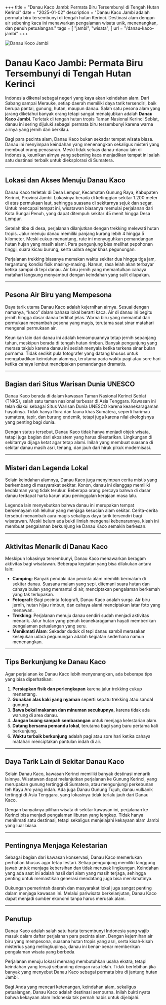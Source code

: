 +++
title = "Danau Kaco Jambi: Permata Biru Tersembunyi di Tengah Hutan Kerinci"
date = "2025-01-02"
description = "Danau Kaco Jambi adalah permata biru tersembunyi di tengah hutan Kerinci. Destinasi alam dengan air sebening kaca ini menawarkan pengalaman wisata unik, menenangkan, dan penuh petualangan."
tags = [
    "jambi",
    "wisata",
]
url = "/danau-kaco-jambi"
+++

![Danau Koco Jambi](/images/danaukocojambi.webp)


# Danau Kaco Jambi: Permata Biru Tersembunyi di Tengah Hutan Kerinci  

Indonesia dikenal sebagai negeri yang kaya akan keindahan alam. Dari Sabang sampai Merauke, setiap daerah memiliki daya tarik tersendiri, baik berupa pantai, gunung, hutan, maupun danau. Salah satu pesona alam yang jarang diketahui banyak orang tetapi sangat menakjubkan adalah **Danau Kaco Jambi**. Terletak di tengah hutan tropis Taman Nasional Kerinci Seblat, danau ini sering dijuluki sebagai permata biru tersembunyi karena warna airnya yang jernih dan berkilau.  

Bagi para pecinta alam, Danau Kaco bukan sekadar tempat wisata biasa. Danau ini menyimpan keindahan yang menenangkan sekaligus misteri yang membuat orang penasaran. Meski tidak seluas danau-danau lain di Indonesia, keunikan airnya yang sebening kaca menjadikan tempat ini salah satu destinasi terbaik untuk dieksplorasi di Sumatera.  

---

## Lokasi dan Akses Menuju Danau Kaco  

Danau Kaco terletak di Desa Lempur, Kecamatan Gunung Raya, Kabupaten Kerinci, Provinsi Jambi. Lokasinya berada di ketinggian sekitar 1.200 meter di atas permukaan laut, sehingga suasana di sekitarnya sejuk dan segar. Untuk mencapai tempat ini, wisatawan biasanya memulai perjalanan dari Kota Sungai Penuh, yang dapat ditempuh sekitar 45 menit hingga Desa Lempur.  

Setelah tiba di desa, perjalanan dilanjutkan dengan trekking melewati hutan tropis. Jalur menuju danau memiliki panjang kurang lebih 4 hingga 5 kilometer. Meski cukup menantang, rute ini menyuguhkan pemandangan hutan hujan yang masih alami. Para pengunjung bisa melihat pepohonan tinggi, suara kicau burung, serta udara segar khas pegunungan.  

Perjalanan trekking biasanya memakan waktu sekitar dua hingga tiga jam, tergantung kondisi fisik masing-masing. Namun, rasa lelah akan terbayar ketika sampai di tepi danau. Air biru jernih yang memantulkan cahaya matahari langsung menyambut dengan keindahan yang sulit dilupakan.  

---

## Pesona Air Biru yang Mempesona  

Daya tarik utama Danau Kaco adalah kejernihan airnya. Sesuai dengan namanya, “kaco” dalam bahasa lokal berarti kaca. Air di danau ini begitu jernih hingga dasar danau terlihat jelas. Warna biru yang memantul dari permukaan menambah pesona yang magis, terutama saat sinar matahari mengenai permukaan air.  

Keunikan lain dari danau ini adalah kemampuannya tetap jernih sepanjang tahun, meskipun berada di tengah hutan rimbun. Banyak pengunjung yang merasa takjub karena danau ini seolah menyala ketika terkena sinar bulan purnama. Tidak sedikit pula fotografer yang datang khusus untuk mengabadikan keindahan alamnya, terutama pada waktu pagi atau sore hari ketika cahaya lembut menciptakan pemandangan dramatis.  

---

## Bagian dari Situs Warisan Dunia UNESCO  

Danau Kaco berada di dalam kawasan Taman Nasional Kerinci Seblat (TNKS), salah satu taman nasional terbesar di Asia Tenggara. Kawasan ini telah diakui sebagai Situs Warisan Dunia UNESCO karena keanekaragaman hayatinya. Tidak hanya flora dan fauna khas Sumatera, seperti harimau sumatera, tapir, dan burung endemik, tetapi juga karena nilai ekologisnya yang penting bagi dunia.  

Dengan status tersebut, Danau Kaco tidak hanya menjadi objek wisata, tetapi juga bagian dari ekosistem yang harus dilestarikan. Lingkungan di sekitarnya dijaga ketat agar tetap alami. Inilah yang membuat suasana di sekitar danau masih asri, tenang, dan jauh dari hiruk pikuk modernisasi.  

---

## Misteri dan Legenda Lokal  

Selain keindahan alamnya, Danau Kaco juga menyimpan cerita mistis yang berkembang di masyarakat sekitar. Konon, danau ini dianggap memiliki kedalaman yang tidak terukur. Beberapa orang percaya bahwa di dasar danau terdapat harta karun atau peninggalan kerajaan masa lalu.  

Legenda lain menyebutkan bahwa danau ini merupakan tempat bersemayam roh leluhur yang menjaga kesucian alam sekitar. Cerita-cerita tersebut menambah aura magis sekaligus daya tarik tersendiri bagi wisatawan. Meski belum ada bukti ilmiah mengenai kebenarannya, kisah ini membuat pengalaman berkunjung ke Danau Kaco semakin berkesan.  

---

## Aktivitas Menarik di Danau Kaco  

Meskipun lokasinya tersembunyi, Danau Kaco menawarkan beragam aktivitas bagi wisatawan. Beberapa kegiatan yang bisa dilakukan antara lain:  

- **Camping**: Banyak pendaki dan pecinta alam memilih bermalam di sekitar danau. Suasana malam yang sepi, ditemani suara hutan dan cahaya bulan yang memantul di air, menciptakan pengalaman berkemah yang tak terlupakan.  
- **Fotografi**: Bagi pecinta fotografi, Danau Kaco adalah surga. Air biru jernih, hutan hijau rimbun, dan cahaya alami menciptakan latar foto yang menawan.  
- **Trekking**: Perjalanan menuju danau sendiri sudah menjadi aktivitas menarik. Jalur hutan yang penuh keanekaragaman hayati memberikan pengalaman petualangan yang seru.  
- **Menikmati Alam**: Sekadar duduk di tepi danau sambil merasakan kesejukan udara pegunungan adalah kegiatan sederhana namun menenangkan.  

---

## Tips Berkunjung ke Danau Kaco  

Agar perjalanan ke Danau Kaco lebih menyenangkan, ada beberapa tips yang bisa diperhatikan:  

1. **Persiapkan fisik dan perlengkapan** karena jalur trekking cukup menantang.  
2. **Gunakan alas kaki yang nyaman** seperti sepatu trekking atau sandal gunung.  
3. **Bawa bekal makanan dan minuman secukupnya**, karena tidak ada warung di area danau.  
4. **Jangan buang sampah sembarangan** untuk menjaga kelestarian alam.  
5. **Datang bersama pemandu lokal**, terutama bagi yang baru pertama kali berkunjung.  
6. **Waktu terbaik berkunjung** adalah pagi atau sore hari ketika cahaya matahari menciptakan pantulan indah di air.  

---

## Daya Tarik Lain di Sekitar Danau Kaco  

Selain Danau Kaco, kawasan Kerinci memiliki banyak destinasi menarik lainnya. Wisatawan dapat melanjutkan perjalanan ke Gunung Kerinci, yang merupakan gunung tertinggi di Sumatera, atau mengunjungi perkebunan teh Kayu Aro yang indah. Ada juga Danau Gunung Tujuh, danau vulkanik tertinggi di Asia Tenggara, yang lokasinya tidak terlalu jauh dari Danau Kaco.  

Dengan banyaknya pilihan wisata di sekitar kawasan ini, perjalanan ke Kerinci bisa menjadi pengalaman liburan yang lengkap. Tidak hanya menikmati satu destinasi, tetapi sekaligus menjelajahi kekayaan alam Jambi yang luar biasa.  

---

## Pentingnya Menjaga Kelestarian  

Sebagai bagian dari kawasan konservasi, Danau Kaco memerlukan perhatian khusus agar tetap lestari. Setiap pengunjung memiliki tanggung jawab untuk menjaga kebersihan dan tidak merusak lingkungan. Keindahan yang ada saat ini adalah hasil dari alam yang masih terjaga, sehingga penting untuk memastikan generasi mendatang juga bisa menikmatinya.  

Dukungan pemerintah daerah dan masyarakat lokal juga sangat penting dalam menjaga kawasan ini. Melalui pariwisata berkelanjutan, Danau Kaco dapat menjadi sumber ekonomi tanpa harus merusak alam.  

---

## Penutup  

Danau Kaco adalah salah satu harta tersembunyi Indonesia yang wajib masuk dalam daftar perjalanan para pecinta alam. Dengan kejernihan air biru yang mempesona, suasana hutan tropis yang asri, serta kisah-kisah misterius yang melingkupinya, danau ini benar-benar memberikan pengalaman wisata yang berbeda.  

Perjalanan menuju lokasi memang membutuhkan usaha ekstra, tetapi keindahan yang tersaji sebanding dengan rasa lelah. Tidak berlebihan jika banyak yang menyebut Danau Kaco sebagai permata biru di jantung hutan Jambi.  

Bagi Anda yang mencari ketenangan, keindahan alam, sekaligus petualangan, Danau Kaco adalah destinasi sempurna. Inilah bukti nyata bahwa kekayaan alam Indonesia tak pernah habis untuk dijelajahi.
